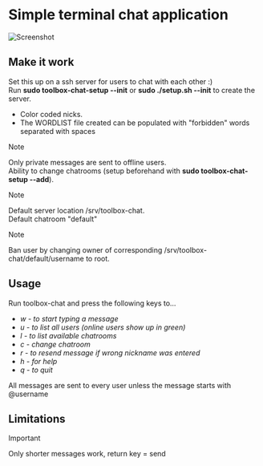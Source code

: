 # Simple terminal chat application
![Screenshot](https://github.com/william-andersson/chat/blob/main/Screenshot.png)

## Make it work

Set this up on a ssh server for users to chat with each other :)<br>
Run **sudo toolbox-chat-setup --init** or **sudo ./setup.sh --init** to create the server.

- Color coded nicks.
- The WORDLIST file created can be populated with "forbidden" words separated with spaces

> [!NOTE]
> Only private messages are sent to offline users.<br>
> Ability to change chatrooms (setup beforehand with **sudo toolbox-chat-setup --add**).<br>

>[!NOTE]
> Default server location /srv/toolbox-chat.<br>
> Default chatroom "default"

>[!NOTE]
> Ban user by changing owner of corresponding /srv/toolbox-chat/default/username to root.

## Usage
Run toolbox-chat and press the following keys to...

* *w - to start typing a message*
* *u - to list all users (online users show up in green)*
* *l - to list available chatrooms*
* *c - change chatroom*
* *r - to resend message if wrong nickname was entered*
* *h - for help*
* *q - to quit*

All messages are sent to every user unless the message starts with @username<br>

## Limitations
> [!IMPORTANT]
> Only shorter messages work, return key = send
